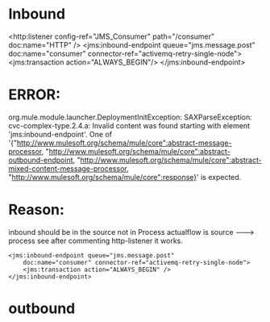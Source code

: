 						
Inbound 
=======							
							
<flow name="jms.single.consumer.single.node.trigger"
		processingStrategy="synchronous">
 		<http:listener config-ref="JMS_Consumer" path="/consumer" doc:name="HTTP" /> 
		<jms:inbound-endpoint queue="jms.message.post"
			doc:name="consumer" connector-ref="activemq-retry-single-node">
           <jms:transaction action="ALWAYS_BEGIN"/>
		</jms:inbound-endpoint>
</flow>

ERROR:
======
org.mule.module.launcher.DeploymentInitException: SAXParseException: cvc-complex-type.2.4.a: Invalid
content was found starting with element 'jms:inbound-endpoint'.
One of '{"http://www.mulesoft.org/schema/mule/core":abstract-message-processor, 
"http://www.mulesoft.org/schema/mule/core":abstract-outbound-endpoint, 
"http://www.mulesoft.org/schema/mule/core":abstract-mixed-content-message-processor, 
"http://www.mulesoft.org/schema/mule/core":response}' is expected.

Reason:
======
inbound should be in the source not in 	Process
actualflow is source ---> process
see after commenting http-listener it works.

<flow name="jms.single.consumer.single.node.trigger"
	processingStrategy="synchronous">
<!-- 	<http:listener config-ref="JMS_Consumer" path="/consumer" -->
<!-- 		doc:name="HTTP" /> -->
	<jms:inbound-endpoint queue="jms.message.post"
		doc:name="consumer" connector-ref="activemq-retry-single-node">
		<jms:transaction action="ALWAYS_BEGIN" />
	</jms:inbound-endpoint>
</flow>

		
		

outbound
========

<flow name="response">
  <http:listener config-ref="JMS_Consumer" path="/consumer"  
  		doc:name="HTTP" />
  <jms:outbound-endpoint queue="jms.message.post"
		doc:name="consumer" connector-ref="activemq-retry-single-node">
		<jms:transaction action="ALWAYS_BEGIN" />
	</jms:outbound-endpoint>

</flow>
     
